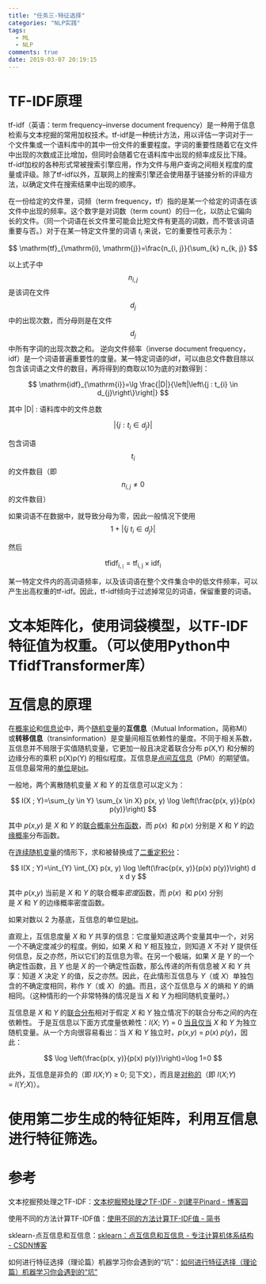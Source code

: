 ```yaml
---
title: "任务三-特征选择"
categories: "NLP实践"
tags:
  - ML
  - NLP
comments: true
date: 2019-03-07 20:19:15
---
```


# TF-IDF原理

tf-idf（英语：term frequency–inverse document frequency）是一种用于信息检索与文本挖掘的常用加权技术。tf-idf是一种统计方法，用以评估一字词对于一个文件集或一个语料库中的其中一份文件的重要程度。字词的重要性随着它在文件中出现的次数成正比增加，但同时会随着它在语料库中出现的频率成反比下降。tf-idf加权的各种形式常被搜索引擎应用，作为文件与用户查询之间相关程度的度量或评级。除了tf-idf以外，互联网上的搜索引擎还会使用基于链接分析的评级方法，以确定文件在搜索结果中出现的顺序。

<!--more-->

在一份给定的文件里，词频（term frequency，tf）指的是某一个给定的词语在该文件中出现的频率。这个数字是对词数（term count）的归一化，以防止它偏向长的文件。（同一个词语在长文件里可能会比短文件有更高的词数，而不管该词语重要与否。）对于在某一特定文件里的词语 $t_{i}$ 来说，它的重要性可表示为：

$$
\mathrm{tf}_{\mathrm{i}, \mathrm{j}}=\frac{n_{i, j}}{\sum_{k} n_{k, j}}
$$

以上式子中 $$n_{i, j}$$ 是该词在文件 $$d_{j}$$ 中的出现次数，而分母则是在文件 $$d_{j}$$ 中所有字词的出现次数之和。
逆向文件频率（inverse document frequency，idf）是一个词语普遍重要性的度量。某一特定词语的idf，可以由总文件数目除以包含该词语之文件的数目，再将得到的商取以10为底的对数得到：

$$
\mathrm{idf}_{\mathrm{i}}=\lg \frac{|D|}{\left|\left\{j : t_{i} \in d_{j}\right\}\right|}
$$

其中
$|\mathrm{D}|$ : 语料库中的文件总数

$$\left|\left\{j : t_{i} \in d_{j}\right\}\right|$$

包含词语 $$ t_{i} $$ 的文件数目（即 $$n_{i, j} \neq 0$$ 的文件数目）

如果词语不在数据中，就导致分母为零，因此一般情况下使用 $$1+\left|\left\{j \: t_{i} \in d_{j}\right\}\right|$$

然后

$$
\operatorname{tfidf}_{\mathrm{i}, \mathfrak{j}}=\mathrm{t} \mathrm{f}_{\mathrm{i}, \mathrm{j}} \times \mathrm{idf}_{\mathrm{i}}
$$

某一特定文件内的高词语频率，以及该词语在整个文件集合中的低文件频率，可以产生出高权重的tf-idf。因此，tf-idf倾向于过滤掉常见的词语，保留重要的词语。

# 文本矩阵化，使用词袋模型，以TF-IDF特征值为权重。（可以使用Python中TfidfTransformer库）

# 互信息的原理

在[概率论](https://zh.wikipedia.org/wiki/%E6%A6%82%E7%8E%87%E8%AE%BA "概率论")和[信息论](https://zh.wikipedia.org/wiki/%E4%BF%A1%E6%81%AF%E8%AE%BA "信息论")中，两个[随机变量](https://zh.wikipedia.org/wiki/%E9%9A%8F%E6%9C%BA%E5%8F%98%E9%87%8F "随机变量")的**互信息**（Mutual Information，简称MI）或**转移信息**（transinformation）是变量间相互依赖性的量度。不同于相关系数，互信息并不局限于实值随机变量，它更加一般且决定着联合分布 p(X,Y) 和分解的边缘分布的乘积 p(X)p(Y) 的相似程度。互信息是[点间互信息](https://zh.wikipedia.org/w/index.php?title=%E7%82%B9%E9%97%B4%E4%BA%92%E4%BF%A1%E6%81%AF&action=edit&redlink=1)（PMI）的期望值。互信息最常用的[单位](https://zh.wikipedia.org/wiki/%E8%AE%A1%E9%87%8F%E5%8D%95%E4%BD%8D "计量单位")是[bit](https://zh.wikipedia.org/wiki/%E4%BD%8D%E5%85%83 "比特")。

一般地，两个离散随机变量 *X* 和 *Y* 的互信息可以定义为：

$$
I(X ; Y)=\sum_{y \in Y} \sum_{x \in X} p(x, y) \log \left(\frac{p(x, y)}{p(x) p(y)}\right)
$$

其中 *p*(*x*,*y*) 是 *X* 和 *Y* 的[联合概率分布函数](https://zh.wikipedia.org/wiki/%E8%81%94%E5%90%88%E5%88%86%E5%B8%83 "联合分布")，而 $p(x)$  和 $p(x)$ 分别是 *X* 和 *Y* 的[边缘概率](https://zh.wikipedia.org/wiki/%E8%BE%B9%E7%BC%98%E6%A6%82%E7%8E%87 "边缘概率")分布函数。

在[连续随机变量](https://zh.wikipedia.org/wiki/%E8%BF%9E%E7%BB%AD%E5%87%BD%E6%95%B0 "连续函数")的情形下，求和被替换成了[二重定积分](https://zh.wikipedia.org/wiki/%E4%BA%8C%E9%87%8D%E7%A7%AF%E5%88%86 "二重积分")：

$$
I(X ; Y)=\int_{Y} \int_{X} p(x, y) \log \left(\frac{p(x, y)}{p(x) p(y)}\right) d x d y
$$

其中 *p*(*x*,*y*) 当前是 *X* 和 *Y* 的联合概率*密度*函数，而 $p(x)$  和 $p(x)$ 分别是 *X* 和 *Y* 的边缘概率密度函数。

如果对数以 2 为基底，互信息的单位是[bit](https://zh.wikipedia.org/wiki/%E4%BD%8D%E5%85%83 "比特")。

直观上，互信息度量 *X* 和 *Y* 共享的信息：它度量知道这两个变量其中一个，对另一个不确定度减少的程度。例如，如果 *X* 和 *Y* 相互独立，则知道 *X* 不对 *Y* 提供任何信息，反之亦然，所以它们的互信息为零。在另一个极端，如果 *X* 是 *Y* 的一个确定性函数，且 *Y* 也是 *X* 的一个确定性函数，那么传递的所有信息被 *X* 和 *Y* 共享：知道 *X* 决定 *Y* 的值，反之亦然。因此，在此情形互信息与 *Y*（或 *X*）单独包含的不确定度相同，称作 *Y*（或 *X*）的[熵](https://zh.wikipedia.org/wiki/%E4%BF%A1%E6%81%AF%E7%86%B5 "信息熵")。而且，这个互信息与 *X* 的熵和 *Y* 的熵相同。（这种情形的一个非常特殊的情况是当 *X* 和 *Y* 为相同随机变量时。）

互信息是 *X* 和 *Y* 的[联合分布](https://zh.wikipedia.org/wiki/%E8%81%94%E5%90%88%E5%88%86%E5%B8%83 "联合分布")相对于假定 *X* 和 *Y* 独立情况下的联合分布之间的内在依赖性。 于是互信息以下面方式度量依赖性：*I*(*X*; *Y*) = 0 [当且仅当](https://zh.wikipedia.org/wiki/%E5%BD%93%E4%B8%94%E4%BB%85%E5%BD%93 "当且仅当") *X* 和 *Y* 为独立随机变量。从一个方向很容易看出：当 *X* 和 *Y* 独立时，*p*(*x*,*y*) = *p*(*x*) *p*(*y*)，因此：

$$
\log \left(\frac{p(x, y)}{p(x) p(y)}\right)=\log 1=0
$$

此外，互信息是非负的（即 *I*(*X*;*Y*) ≥ 0; 见下文），而且是[对称的](https://zh.wikipedia.org/w/index.php?title=%E5%AF%B9%E7%A7%B0%E5%87%BD%E6%95%B0&action=edit&redlink=1)（即 *I*(*X*;*Y*) = *I*(*Y*;*X*)）。

# 使用第二步生成的特征矩阵，利用互信息进行特征筛选。

# 参考

文本挖掘预处理之TF-IDF：[文本挖掘预处理之TF-IDF - 刘建平Pinard - 博客园](https://www.cnblogs.com/pinard/p/6693230.html)

使用不同的方法计算TF-IDF值：[使用不同的方法计算TF-IDF值 - 简书](https://www.jianshu.com/p/f3b92124cd2b)

sklearn-点互信息和互信息：[sklearn：点互信息和互信息 - 专注计算机体系结构 - CSDN博客](https://blog.csdn.net/u013710265/article/details/72848755)

如何进行特征选择（理论篇）机器学习你会遇到的“坑”：[如何进行特征选择（理论篇）机器学习你会遇到的“坑”](https://baijiahao.baidu.com/s?id=1604074325918456186&wfr=spider&for=pc)
